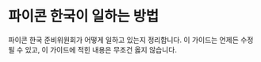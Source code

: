 # 파이콘 한국이 일하는 방법

파이콘 한국 준비위원회가 어떻게 일하고 있는지 정리합니다. 이 가이드는 언제든 수정될 수 있고, 이 가이드에 적힌 내용은 무조건 옳지 않습니다.

